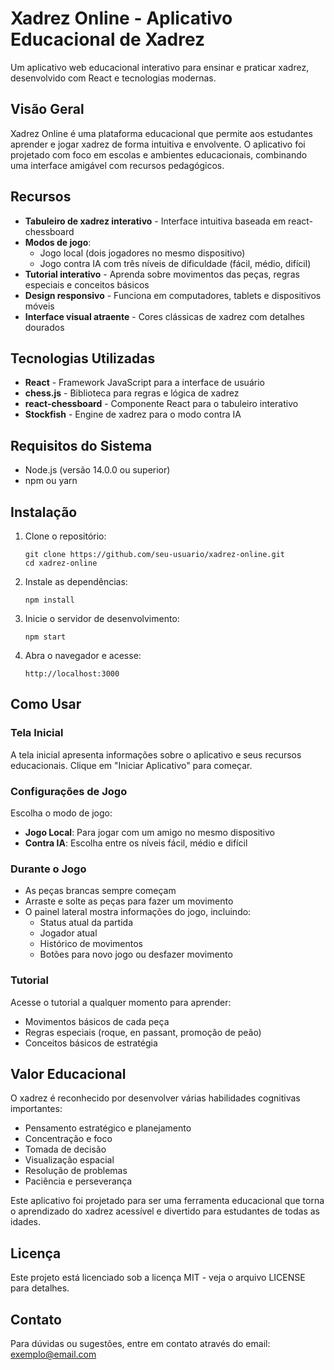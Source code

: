 # Xadrez Online - Aplicativo Educacional de Xadrez

Um aplicativo web educacional interativo para ensinar e praticar xadrez, desenvolvido com React e tecnologias modernas.

## Visão Geral

Xadrez Online é uma plataforma educacional que permite aos estudantes aprender e jogar xadrez de forma intuitiva e envolvente. O aplicativo foi projetado com foco em escolas e ambientes educacionais, combinando uma interface amigável com recursos pedagógicos.

## Recursos

- **Tabuleiro de xadrez interativo** - Interface intuitiva baseada em react-chessboard
- **Modos de jogo**:
  - Jogo local (dois jogadores no mesmo dispositivo)
  - Jogo contra IA com três níveis de dificuldade (fácil, médio, difícil)
- **Tutorial interativo** - Aprenda sobre movimentos das peças, regras especiais e conceitos básicos
- **Design responsivo** - Funciona em computadores, tablets e dispositivos móveis
- **Interface visual atraente** - Cores clássicas de xadrez com detalhes dourados

## Tecnologias Utilizadas

- **React** - Framework JavaScript para a interface de usuário
- **chess.js** - Biblioteca para regras e lógica de xadrez
- **react-chessboard** - Componente React para o tabuleiro interativo
- **Stockfish** - Engine de xadrez para o modo contra IA

## Requisitos do Sistema

- Node.js (versão 14.0.0 ou superior)
- npm ou yarn

## Instalação

1. Clone o repositório:
   ```
   git clone https://github.com/seu-usuario/xadrez-online.git
   cd xadrez-online
   ```

2. Instale as dependências:
   ```
   npm install
   ```

3. Inicie o servidor de desenvolvimento:
   ```
   npm start
   ```

4. Abra o navegador e acesse:
   ```
   http://localhost:3000
   ```

## Como Usar

### Tela Inicial
A tela inicial apresenta informações sobre o aplicativo e seus recursos educacionais. Clique em "Iniciar Aplicativo" para começar.

### Configurações de Jogo
Escolha o modo de jogo:
- **Jogo Local**: Para jogar com um amigo no mesmo dispositivo
- **Contra IA**: Escolha entre os níveis fácil, médio e difícil

### Durante o Jogo
- As peças brancas sempre começam
- Arraste e solte as peças para fazer um movimento
- O painel lateral mostra informações do jogo, incluindo:
  - Status atual da partida
  - Jogador atual
  - Histórico de movimentos
  - Botões para novo jogo ou desfazer movimento

### Tutorial
Acesse o tutorial a qualquer momento para aprender:
- Movimentos básicos de cada peça
- Regras especiais (roque, en passant, promoção de peão)
- Conceitos básicos de estratégia

## Valor Educacional

O xadrez é reconhecido por desenvolver várias habilidades cognitivas importantes:

- Pensamento estratégico e planejamento
- Concentração e foco
- Tomada de decisão
- Visualização espacial
- Resolução de problemas
- Paciência e perseverança

Este aplicativo foi projetado para ser uma ferramenta educacional que torna o aprendizado do xadrez acessível e divertido para estudantes de todas as idades.

## Licença

Este projeto está licenciado sob a licença MIT - veja o arquivo LICENSE para detalhes.

## Contato

Para dúvidas ou sugestões, entre em contato através do email: exemplo@email.com
